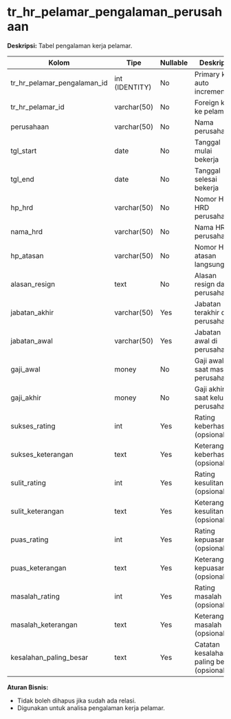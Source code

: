 # tr_hr_pelamar_pengalaman_perusahaan

**Deskripsi:**
Tabel pengalaman kerja pelamar.

| Kolom                      | Tipe         | Nullable | Deskripsi                                    |
|----------------------------|--------------|----------|-----------------------------------------------|
| tr_hr_pelamar_pengalaman_id| int (IDENTITY) | No     | Primary key, auto increment                   |
| tr_hr_pelamar_id           | varchar(50)  | No       | Foreign key ke pelamar                        |
| perusahaan                 | varchar(50)  | No       | Nama perusahaan                               |
| tgl_start                  | date         | No       | Tanggal mulai bekerja                         |
| tgl_end                    | date         | No       | Tanggal selesai bekerja                       |
| hp_hrd                     | varchar(50)  | No       | Nomor HP HRD perusahaan                       |
| nama_hrd                   | varchar(50)  | No       | Nama HRD perusahaan                           |
| hp_atasan                  | varchar(50)  | No       | Nomor HP atasan langsung                      |
| alasan_resign              | text         | No       | Alasan resign dari perusahaan                  |
| jabatan_akhir              | varchar(50)  | Yes      | Jabatan terakhir di perusahaan                 |
| jabatan_awal               | varchar(50)  | Yes      | Jabatan awal di perusahaan                     |
| gaji_awal                  | money        | No       | Gaji awal saat masuk perusahaan                |
| gaji_akhir                 | money        | No       | Gaji akhir saat keluar perusahaan              |
| sukses_rating              | int          | Yes      | Rating keberhasilan (opsional)                 |
| sukses_keterangan          | text         | Yes      | Keterangan keberhasilan (opsional)             |
| sulit_rating               | int          | Yes      | Rating kesulitan (opsional)                    |
| sulit_keterangan           | text         | Yes      | Keterangan kesulitan (opsional)                |
| puas_rating                | int          | Yes      | Rating kepuasan (opsional)                     |
| puas_keterangan            | text         | Yes      | Keterangan kepuasan (opsional)                 |
| masalah_rating             | int          | Yes      | Rating masalah (opsional)                      |
| masalah_keterangan         | text         | Yes      | Keterangan masalah (opsional)                  |
| kesalahan_paling_besar     | text         | Yes      | Catatan kesalahan paling besar (opsional)      |

**Aturan Bisnis:**
- Tidak boleh dihapus jika sudah ada relasi.
- Digunakan untuk analisa pengalaman kerja pelamar.
